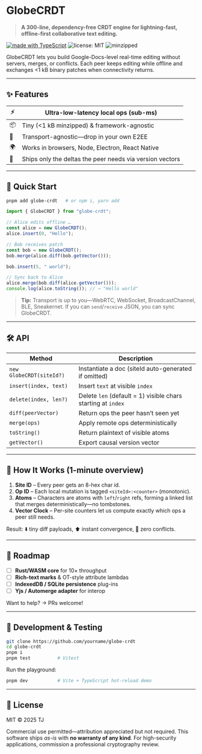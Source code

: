 # GlobeCRDT

> **A 300-line, dependency-free CRDT engine for lightning-fast, offline-first collaborative text editing.**

[![made with TypeScript](https://img.shields.io/badge/made%20with-TypeScript-3178c6?logo=typescript&logoColor=white)](https://www.typescriptlang.org/)
![license: MIT](https://img.shields.io/badge/license-MIT-green)
![minzipped](https://img.shields.io/bundlephobia/minzip/globe-crdt?label=minzipped)

GlobeCRDT lets you build Google-Docs-level real-time editing without servers, merges, or conflicts. Each peer keeps editing while offline and exchanges <1 kB binary patches when connectivity returns.

---

## ✨ Features

| ⚡  | Ultra-low-latency local ops (sub-ms)                     |
| --- | -------------------------------------------------------- |
| 📦  | Tiny (<1 kB minzipped) & framework-agnostic              |
| 🔐  | Transport-agnostic—drop in your own E2EE                 |
| 🌍  | Works in browsers, Node, Electron, React Native          |
| 📡  | Ships only the deltas the peer needs via version vectors |

---

## 🎯 Quick Start

```bash
pnpm add globe-crdt   # or npm i, yarn add
```

```ts
import { GlobeCRDT } from "globe-crdt";

// Alice edits offline …
const alice = new GlobeCRDT();
alice.insert(0, "Hello");

// Bob receives patch
const bob = new GlobeCRDT();
bob.merge(alice.diff(bob.getVector()));

bob.insert(5, " world");

// Sync back to Alice
alice.merge(bob.diff(alice.getVector()));
console.log(alice.toString()); // → "Hello world"
```

> **Tip:** Transport is up to you—WebRTC, WebSocket, BroadcastChannel, BLE, Sneakernet. If you can `send`/`receive` JSON, you can sync GlobeCRDT.

---

## 🛠️ API

| Method                   | Description                                                  |
| ------------------------ | ------------------------------------------------------------ |
| `new GlobeCRDT(siteId?)` | Instantiate a doc (siteId auto-generated if omitted)         |
| `insert(index, text)`    | Insert `text` at visible `index`                             |
| `delete(index, len?)`    | Delete `len` (default = 1) visible chars starting at `index` |
| `diff(peerVector)`       | Return ops the peer hasn’t seen yet                          |
| `merge(ops)`             | Apply remote ops deterministically                           |
| `toString()`             | Return plaintext of visible atoms                            |
| `getVector()`            | Export causal version vector                                 |

---

## 🧬 How It Works (1-minute overview)

1. **Site ID** – Every peer gets an 8-hex char id.
2. **Op ID** – Each local mutation is tagged `<siteId>:<counter>` (monotonic).
3. **Atoms** – Characters are atoms with `left`/`right` refs, forming a linked list that merges deterministically—no tombstones.
4. **Vector Clock** – Per-site counters let us compute exactly which ops a peer still needs.

Result: ⬇️ tiny diff payloads, ⬆️ instant convergence, 🚫 zero conflicts.

---

## 🚀 Roadmap

- [ ] **Rust/WASM core** for 10× throughput
- [ ] **Rich-text marks** & OT-style attribute lambdas
- [ ] **IndexedDB / SQLite persistence** plug-ins
- [ ] **Yjs / Automerge adapter** for interop

Want to help? → PRs welcome!

---

## 🧪 Development & Testing

```bash
git clone https://github.com/yourname/globe-crdt
cd globe-crdt
pnpm i
pnpm test          # Vitest
```

Run the playground:

```bash
pnpm dev           # Vite + TypeScript hot-reload demo
```

---

## 📄 License

MIT © 2025 TJ

Commercial use permitted—attribution appreciated but not required. This software ships _as-is_ with **no warranty of any kind**. For high-security applications, commission a professional cryptography review.
